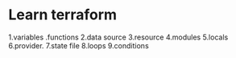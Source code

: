 # Learn terraform

1.variables
.functions
2.data source
3.resource
4.modules
5.locals
6.provider.
7.state file
8.loops
9.conditions
